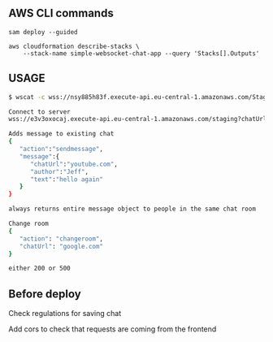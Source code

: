## AWS CLI commands

```
sam deploy --guided

aws cloudformation describe-stacks \
    --stack-name simple-websocket-chat-app --query 'Stacks[].Outputs'
```

## USAGE

``` bash
$ wscat -c wss://nsy885h83f.execute-api.eu-central-1.amazonaws.com/Staging?chatUrl=google.com

Connect to server
wss://e3v3oxocaj.execute-api.eu-central-1.amazonaws.com/staging?chatUrl=your-url

Adds message to existing chat
{
   "action":"sendmessage",
   "message":{
      "chatUrl":"youtube.com",
      "author":"Jeff",
      "text":"hello again"
   }
}

always returns entire message object to people in the same chat room

Change room
{
   "action": "changeroom",
   "chatUrl": "google.com"
}

either 200 or 500

```

## Before deploy

Check regulations for saving chat

Add cors to check that requests are coming from the frontend
